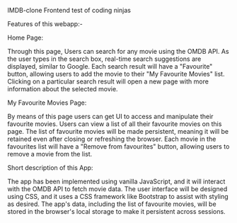 IMDB-clone
Frontend test of coding ninjas

Features of this webapp:-

Home Page:

Through this page, Users can search for any movie using the OMDB API. As the user types in the search box, real-time search suggestions are displayed, similar to Google. Each search result will have a "Favourite" button, allowing users to add the movie to their "My Favourite Movies" list. Clicking on a particular search result will open a new page with more information about the selected movie.

My Favourite Movies Page:

By means of this page users can get UI to access and manipulate their favourite movies. Users can view a list of all their favourite movies on this page. The list of favourite movies will be made persistent, meaning it will be retained even after closing or refreshing the browser. Each movie in the favourites list will have a "Remove from favourites" button, allowing users to remove a movie from the list.

Short description of this App:

The app has been implemented using vanilla JavaScript, and it will interact with the OMDB API to fetch movie data. The user interface will be designed using CSS, and it uses a CSS framework like Bootstrap to assist with styling as desired. The app's data, including the list of favourite movies, will be stored in the browser's local storage to make it persistent across sessions.
